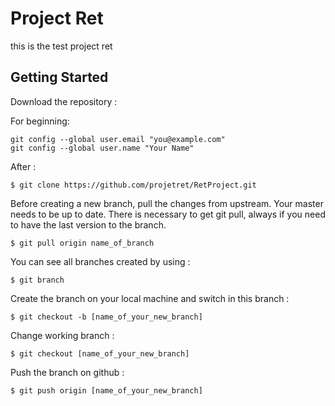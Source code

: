 # Project Ret

this is the test project ret

## Getting Started

Download the repository : 

For beginning: 
```
git config --global user.email "you@example.com"
git config --global user.name "Your Name"
```

After : 
```
$ git clone https://github.com/projetret/RetProject.git
```

Before creating a new branch, pull the changes from upstream. Your master needs to be up to date.
There is necessary to get git pull, always if you need to have the last version to the branch.
```
$ git pull origin name_of_branch
```


You can see all branches created by using :
```
$ git branch
```


Create the branch on your local machine and switch in this branch :
```
$ git checkout -b [name_of_your_new_branch]
```


Change working branch :
```
$ git checkout [name_of_your_new_branch]
```


Push the branch on github :
```
$ git push origin [name_of_your_new_branch]
```